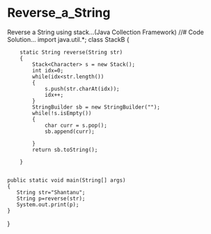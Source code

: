 # Reverse_a_String
Reverse a String using stack...(Java Collection Framework)
//# Code Solution...
import java.util.*;
class StackB {
  
        static String reverse(String str)
        {
            Stack<Character> s = new Stack();
            int idx=0;
            while(idx<str.length())
            {
                s.push(str.charAt(idx));
                idx++;
            }
            StringBuilder sb = new StringBuilder("");
            while(!s.isEmpty())
            {
                char curr = s.pop();
                sb.append(curr);
                
            }
            return sb.toString();
            
        }
    
    
    public static void main(String[] args) 
    {
       String str="Shantanu";
       String p=reverse(str);
       System.out.print(p);
    }
}
